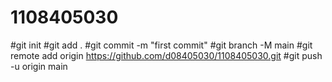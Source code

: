 # 1108405030
#git init
#git add .
#git commit -m "first commit"
#git branch -M main
#git remote add origin https://github.com/d08405030/1108405030.git
#git push -u origin main
